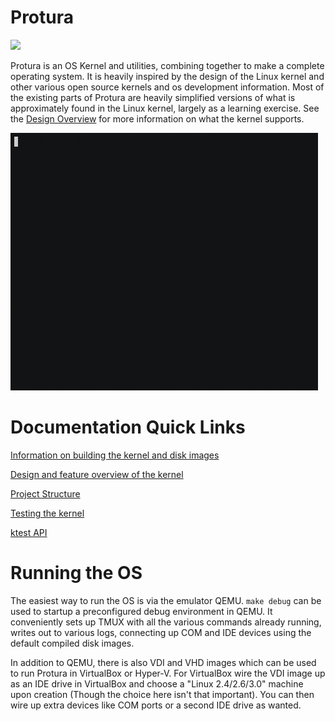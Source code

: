 Protura
=======

![](https://github.com/mkilgore/protura/workflows/CI/badge.svg)

Protura is an OS Kernel and utilities, combining together to make a complete
operating system. It is heavily inspired by the design of the Linux kernel and
other various open source kernels and os development information. Most of the
existing parts of Protura are heavily simplified versions of what is
approximately found in the Linux kernel, largely as a learning exercise. See
the [Design Overview](docs/design-overview.md) for more information on what the
kernel supports.

![Small gif showing the Protura OS functioning](docs/screenshots/ping_and_gcc.gif?raw=true)

Documentation Quick Links
=========================

[Information on building the kernel and disk images](/docs/build.md)

[Design and feature overview of the kernel](/docs/design-overview.md)

[Project Structure](/docs/project-structure.md)

[Testing the kernel](/docs/kernel-testing.md)

[ktest API](/docs/ktest.md)

Running the OS
==============

The easiest way to run the OS is via the emulator QEMU. `make debug` can be
used to startup a preconfigured debug environment in QEMU. It conveniently sets
up TMUX with all the various commands already running, writes out to various
logs, connecting up COM and IDE devices using the default compiled disk images.

In addition to QEMU, there is also VDI and VHD images which can be used to
run Protura in VirtualBox or Hyper-V. For VirtualBox wire the VDI image up as
an IDE drive in VirtualBox and choose a "Linux 2.4/2.6/3.0" machine upon
creation (Though the choice here isn't that important). You can then wire up
extra devices like COM ports or a second IDE drive as wanted.
